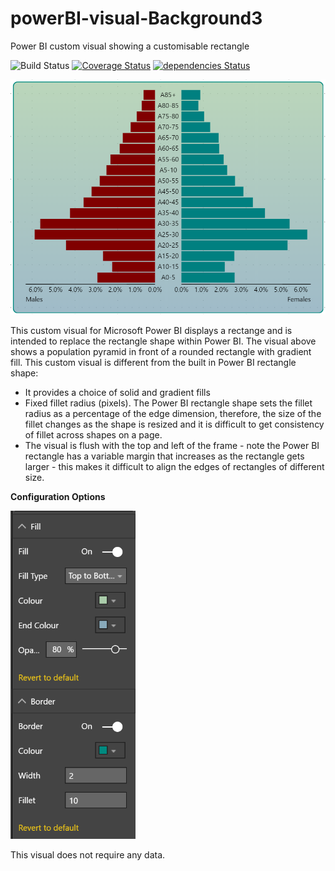 # powerBI-visual-Background3
Power BI custom visual showing a customisable rectangle

![Build Status](https://travis-ci.org/DiaAzul/powerBI-visual-Heatmap3.svg?branch=master) [![Coverage Status](https://coveralls.io/repos/github/DiaAzul/powerBI-visual-Heatmap3/badge.svg?branch=master)](https://coveralls.io/github/DiaAzul/powerBI-visual-Heatmap3?branch=master) [![dependencies Status](https://david-dm.org/diaazul/powerBI-visual-Heatmap3/status.svg)](https://david-dm.org/diaazul/powerBI-visual-Heatmap3)

<img src="./assets/backgroundVisual.png" width="600">

This custom visual for Microsoft Power BI displays a rectange and is intended to replace the rectangle shape within Power BI. The visual above shows a population pyramid in front of a rounded rectangle with gradient fill. This custom visual is different from the built in Power BI rectangle shape:
+ It provides a choice of solid and gradient fills
+ Fixed fillet radius (pixels). The Power BI rectangle shape sets the fillet radius as a percentage of the edge dimension, therefore, the size of the fillet changes as the shape is resized and it is difficult to get consistency of fillet across shapes on a page.
+ The visual is flush with the top and left of the frame - note the Power BI rectangle has a variable margin that increases as the rectangle gets larger - this makes it difficult to align the edges of rectangles of different size.


**Configuration Options**

<img src="./assets/settings.png" width="200">

This visual does not require any data.
